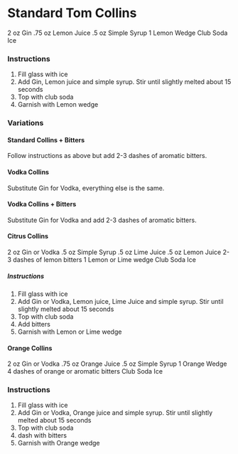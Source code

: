 # Standard Tom Collins
2 oz Gin
.75 oz Lemon Juice
.5 oz Simple Syrup
1 Lemon Wedge
Club Soda
Ice

### Instructions
1. Fill glass with ice
2. Add Gin, Lemon juice and simple syrup. Stir until slightly melted about 15 seconds
3. Top with club soda
4. Garnish with Lemon wedge

### Variations
#### Standard Collins + Bitters
Follow instructions as above but add 2-3 dashes of aromatic bitters.

#### Vodka Collins
Substitute Gin for Vodka, everything else is the same.

#### Vodka Collins + Bitters
Substitute Gin for Vodka and add 2-3 dashes of aromatic bitters.

#### Citrus Collins
2 oz Gin or Vodka
.5 oz Simple Syrup
.5 oz Lime Juice
.5 oz Lemon Juice
2-3 dashes of lemon bitters
1 Lemon or Lime wedge
Club Soda
Ice

##### Instructions
1. Fill glass with ice
2. Add Gin or Vodka, Lemon juice, Lime Juice and simple syrup. Stir until slightly melted about 15 seconds
3. Top with club soda
4. Add bitters
5. Garnish with Lemon or Lime wedge

#### Orange Collins
2 oz Gin or Vodka
.75 oz Orange Juice
.5 oz Simple Syrup
1 Orange Wedge
4 dashes of orange or aromatic bitters
Club Soda
Ice

### Instructions
1. Fill glass with ice
2. Add Gin or Vodka, Orange juice and simple syrup. Stir until slightly melted about 15 seconds
3. Top with club soda
4. dash with bitters
5. Garnish with Orange wedge

